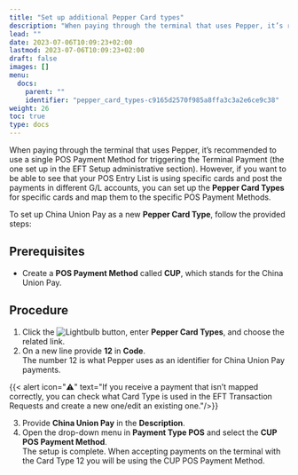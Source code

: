 ```yaml
---
title: "Set up additional Pepper Card types"
description: "When paying through the terminal that uses Pepper, it’s recommended to use a single POS Payment Method for triggering the Terminal Payment. However, if you want to be able to see that your POS Entry List is using specific cards and post the payments in different G/L accounts, you can set up the **Pepper Card Types** for specific cards and map them to the specific POS Payment Methods."
lead: ""
date: 2023-07-06T10:09:23+02:00
lastmod: 2023-07-06T10:09:23+02:00
draft: false
images: []
menu:
  docs:
    parent: ""
    identifier: "pepper_card_types-c9165d2570f985a8ffa3c3a2e6ce9c38"
weight: 26
toc: true
type: docs
---
```


When paying through the terminal that uses Pepper, it’s recommended to use a single POS Payment Method for triggering the Terminal Payment (the one set up in the EFT Setup administrative section). However, if you want to be able to see that your POS Entry List is using specific cards and post the payments in different G/L accounts, you can set up the **Pepper Card Types** for specific cards and map them to the specific POS Payment Methods.

To set up China Union Pay as a new **Pepper Card Type**, follow the provided steps:

## Prerequisites

- Create a **POS Payment Method** called **CUP**, which stands for the China Union Pay. 

## Procedure

1.	Click the ![Lightbulb](Lightbulb_icon.PNG) button, enter **Pepper Card Types**, and choose the related link.         	
2.	On a new line provide **12** in **Code**.      
    The number 12 is what Pepper uses as an identifier for China Union Pay payments.

 {{< alert icon="⚠️" text="If you receive a payment that isn’t mapped correctly, you can check what Card Type is used in the EFT Transaction Requests and create a new one/edit an existing one."/>}}

3.	Provide **China Union Pay** in the **Description**.
4.	Open the drop-down menu in **Payment Type POS** and select the **CUP** **POS Payment Method**.       
    The setup is complete. When accepting payments on the terminal with the Card Type 12 you will be using the CUP POS Payment Method.
